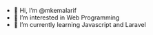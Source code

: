 - 👋 Hi, I’m @mkemalarif
- 👀 I’m interested in Web Programming
- 🌱 I’m currently learning Javascript and Laravel

<!---
mkemalarif/mkemalarif is a ✨ special ✨ repository because its `README.md` (this file) appears on your GitHub profile.
You can click the Preview link to take a look at your changes.
--->
